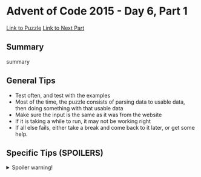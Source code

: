 # Advent of Code 2015 - Day 6, Part 1

[Link to Puzzle](https://adventofcode.com/2015/day/6)
[Link to Next Part](https://github.com/CodingAP/unofficial-aoc-syllabus/blob/main/years/2015/day6/part2.md)

## Summary
summary

## General Tips
- Test often, and test with the examples
- Most of the time, the puzzle consists of parsing data to usable data, then doing something with that usable data
- Make sure the input is the same as it was from the website
- If it is taking a while to run, it may not be working right
- If all else fails, either take a break and come back to it later, or get some help.

## Specific Tips (SPOILERS)
<details> <summary>Spoiler warning!</summary>

specific tips

</details>